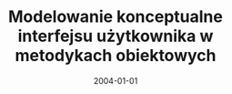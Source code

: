 ---
# Documentation: https://wowchemy.com/docs/managing-content/

title: Modelowanie konceptualne interfejsu użytkownika w metodykach obiektowych
subtitle: ''
summary: ''
authors:
- Bogumiła Hnatkowska
- piasecki
tags: []
categories: []
date: '2004-01-01'
lastmod: 2022-10-07T05:09:11Z
featured: false
draft: false

# Featured image
# To use, add an image named `featured.jpg/png` to your page's folder.
# Focal points: Smart, Center, TopLeft, Top, TopRight, Left, Right, BottomLeft, Bottom, BottomRight.
image:
  caption: ''
  focal_point: ''
  preview_only: false

# Projects (optional).
#   Associate this post with one or more of your projects.
#   Simply enter your project's folder or file name without extension.
#   E.g. `projects = ["internal-project"]` references `content/project/deep-learning/index.md`.
#   Otherwise, set `projects = []`.
projects: []
publishDate: '2022-10-07T05:09:10.156081Z'
publication_types:
- '1'
abstract: ''
publication: '*Inżynieria oprogramowania. Nowe wyzwania. VI Krajowa Konferencja Inżynierii
  Oprogramowania, [Gdańsk, 5-8 października 2004]*'
---
